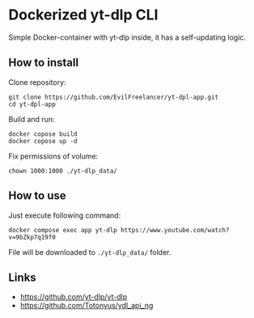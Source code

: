 # Dockerized yt-dlp CLI

Simple Docker-container with yt-dlp inside, it has a self-updating logic.

## How to install

Clone repository:

```shell
git clone https://github.com/EvilFreelancer/yt-dpl-app.git
cd yt-dpl-app
```

Build and run:

```shell
docker copose build
docker copose up -d
```

Fix permissions of volume:

```shell
chown 1000:1000 ./yt-dlp_data/
```

## How to use

Just execute following command:

```shell
docker compose exec app yt-dlp https://www.youtube.com/watch?v=9bZkp7q19f0
```

File will be downloaded to `./yt-dlp_data/` folder.

## Links

* https://github.com/yt-dlp/yt-dlp
* https://github.com/Totonyus/ydl_api_ng

